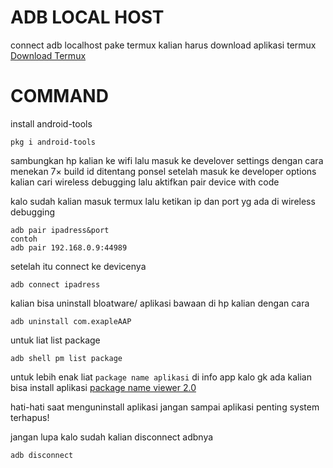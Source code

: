 # ADB LOCAL HOST 
connect adb localhost pake termux
kalian harus download aplikasi termux\
[Download Termux](https://github.com/termux/termux-app/releases)
# COMMAND
install android-tools
```
pkg i android-tools
```
sambungkan hp kalian ke wifi
lalu masuk ke develover settings
dengan cara menekan 7× build id ditentang ponsel
setelah masuk ke developer options kalian cari wireless debugging lalu aktifkan pair device with code

kalo sudah kalian masuk termux 
lalu ketikan ip dan port yg ada di wireless debugging
```
adb pair ipadress&port
contoh 
adb pair 192.168.0.9:44989
```
setelah itu connect ke devicenya
```
adb connect ipadress
```
kalian bisa uninstall bloatware/ aplikasi bawaan di hp kalian dengan cara 
```
adb uninstall com.exapleAAP
```
untuk liat list package
```
adb shell pm list package 
```

untuk lebih enak liat `package name aplikasi` di info app
kalo gk ada kalian bisa install aplikasi [package name viewer 2.0](https://play.google.com/store/apps/details?id=com.csdroid.pkg)

hati-hati saat menguninstall aplikasi jangan sampai aplikasi penting system terhapus!

jangan lupa kalo sudah kalian disconnect adbnya
```
adb disconnect
```
